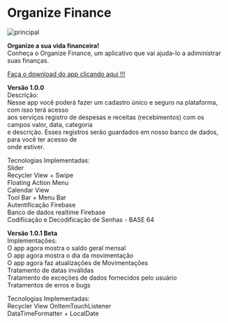 # Organize Finance
![principal](https://lh3.googleusercontent.com/brAJqV8A737VUZfvRT1Q5YWc-5MOHlmZ6QRv98LTxP1p06n3SWFAsa45YXgbbM6Cz9qCd9Zw6JdMOQyvBK4knoPQSm4DNGZ9TeH5ncumgP1MJyIE4y-TT5yrz21UAtOfStQZ9kg9rrOCcDqooCbuOweDcwn2zn2oACxCaEP4Z8dogkF6Xqpkfo1vIS-xfbs49AsqJAbo1VuBH6cWFyZ1kbhCt2oCSTYSC98_9olLaYDTiX1Ed8rlvoyISPI34ilo_amP2DzKETNIP4meKFSckydaGXN1NI4YDpKd9CnfMLLcMrXWWJDz0JhTKY9VGZ_E_VatVGaTyeeMNeKJ95ykQMBG105Xfgfwlg3zuu4GBIj-UeQT6uJ2CpDjw0mvUj1dJBtbBUP8m7wrM5RskOUpAt9eKhNqv14NL5zSjb65_kAGT0XbwJdLrzeXFuD59YTHNO9cOk4Pv3mv7paLPP9Fw4XEY2RBhnlCra1zME1tVyrwSa7oiI0UXBkQgB_lo389hTx96xK2UvEiG6N5NKyXOiKeob9C7bDUYs9cwvHQb5WWIQpHqeU30lzI0jCaWG3OfZKn6F8xX4J2ZPsOKwl1KbWaWvBZq4kzzTuAk5fVPfq2jyHephL70gsEs4MuzD7fQYA_ygXv5g0_V5eeWJLsNvThR1uf8ZANqMCzAbAaifQMzten9eE9jD78tScGvhP_gupeNV9nHgBEP-C2vpjVKsTBBpVk2P0G0yVo1r2a-wpKSzmaMc3zx6ba74cGqzBWG4epGjcGemtImZ-0k2TMyhsHHDLmkbCoVCDq=w532-h360-no?authuser=0)

**Organize a sua vida financeira!**  
Conheça o Organize Finance, um aplicativo que vai ajuda-lo a adiministrar suas finanças.  

[Faça o download do app clicando aqui !!!](https://drive.google.com/file/d/1o2RSJSt2TnJgRtuBbKfgaMrMj-yK5ekM/view?usp=sharing)

**Versão 1.0.0**  
Descrição:  
Nesse app você poderá fazer um cadastro único e seguro na plataforma, com isso terá acesso  
aos serviços registro de despesas e receitas (recebimentos) com os campos valor, data, categoria  
e descrição. Esses registros serão guardados em nosso banco de dados, para você ter acesso de  
onde estiver.  

Tecnologias Implementadas:  
Slider  
Recycler View + Swipe  
Floating Action Menu  
Calendar View  
Tool Bar + Menu Bar  
Autentificação Firebase  
Banco de dados realtime Firebase  
Codificação e Decodificação de Senhas - BASE 64  

**Versão 1.0.1 Beta**  
Implementações:  
O app agora mostra o saldo geral mensal  
O app agora mostra o dia da movimentação  
O app agora faz atualizações de Movimentações  
Tratamento de datas inválidas  
Tratamento de exceções de dados fornecidos pelo usuário  
Tratamentos de erros e bugs  

Tecnologias Implementadas:  
Recycler View OnItemTouchListener  
DataTimeFormatter + LocalDate  
